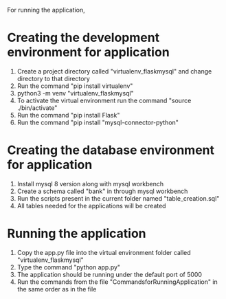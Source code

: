 For running the application, 

Creating the development environment for application
======================================================
1) Create a project directory called "virtualenv_flaskmysql" and change directory to that directory
2) Run the command "pip install virtualenv"
3) python3 -m venv "virtualenv_flaskmysql"
4) To activate the virtual environment run the command "source ./bin/activate"
5) Run the command "pip install Flask"
6) Run the command "pip install "mysql-connector-python"

Creating the database environment for application
======================================================
1) Install mysql 8 version along with mysql workbench
2) Create a schema called "bank" in through mysql workbench
3) Run the scripts present in the current folder named "table_creation.sql"
4) All tables needed for the applications will be created


Running the application
===============================
1) Copy the app.py file into the virtual environment folder called "virtualenv_flaskmysql" 
2) Type the command "python app.py"
3) The application should be running under the default port of 5000
4) Run the commands from the file "CommandsforRunningApplication" in the same order as in the file
